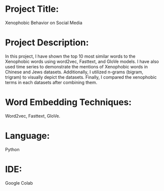  # Project Title: 
 Xenophobic Behavior on Social Media

# Project Description: 
In this project, I have shown the top 10 most similar words to the Xenophobic words using word2vec, Fasttext, and GloVe models. I have also used time series to demonstrate the mentions of Xenophobic words in Chinese and Jews datasets. Additionally, I utilized n-grams (bigram, trigram) to visually depict the datasets. Finally, I compared the xenophobic terms in each datasets after combining them.

# Word Embedding Techniques:
Word2vec, Fasttext, GloVe.

# Language: 
 Python

# IDE: 
Google Colab

